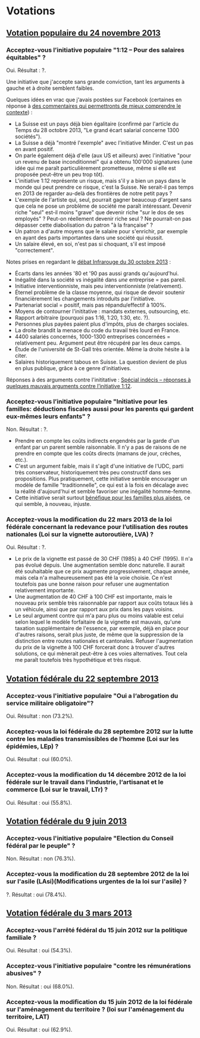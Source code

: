# Votations

## [Votation populaire du 24 novembre 2013](http://www.bk.admin.ch/themen/pore/va/20131124/index.html?lang=fr)

### Acceptez-vous l’initiative populaire "1:12 – Pour des salaires équitables" ?

Oui. Résultat : ?.

Une initiative que j'accepte sans grande conviction, tant les arguments à gauche et à droite semblent faibles.

Quelques idées en vrac que j'avais postées sur Facebook (certaines en réponse à [des commentaires qui permettronts de mieux comprendre le contexte](https://www.facebook.com/obruchez/posts/10151660384117056)) :

- La Suisse est un pays déjà bien égalitaire (confirmé par l'article du Temps du 28 octobre 2013, "Le grand écart salarial concerne 1300 sociétés").
- La Suisse a déjà "montré l'exemple" avec l'initiative Minder. C'est un pas en avant positif.
- On parle également déjà d'elle (aux US et ailleurs) avec l'initiative "pour un revenu de base inconditionnel" qui a obtenu 100'000 signatures (une idée qui me paraît particulièrement prometteuse, même si elle est proposée peut-être un peu trop tôt).
- L'initiative 1:12 représente un risque, mais s'il y a bien un pays dans le monde qui peut prendre ce risque, c'est la Suisse. Ne serait-il pas temps en 2013 de regarder au-delà des frontières de notre petit pays ?
- L'exemple de l'artiste qui, seul, pourrait gagner beaucoup d'argent sans que cela ne pose un problème de société me paraît intéressant. Devenir riche "seul" est-il moins "grave" que devenir riche "sur le dos de ses employés" ? Peut-on réellement devenir riche seul ? Ne pourrait-on pas dépasser cette diabolisation du patron "à la française" ?
- Un patron a d'autre moyens que le salaire pour s'enrichir, par exemple en ayant des parts importantes dans une société qui réussit.
- Un salaire élevé, en soi, n'est pas si choquant, s'il est imposé "correctement".

Notes prises en regardant le [débat Infrarouge du 30 octobre 2013](http://www.infrarouge.ch/ir/2038-special-votation-ndash-plafonner-salaires-suisse) :

- Écarts dans les années '80 et '90 pas aussi grands qu'aujourd'hui.
- Inégalité dans la société vs inégalité dans *une* entreprise = pas pareil.
- Initiative interventionniste, mais peu interventionniste (relativement).
- Éternel problème de la classe moyenne, qui risque de devoir soutenir financièrement les changements introduits par l'initiative.
- Partenariat social = positif, mais pas répandu/effectif à 100%.
- Moyens de contourner l'inititative : mandats externes, outsourcing, etc.
- Rapport arbitraire (pourquoi pas 1:16, 1:20, 1:30, etc. ?).
- Personnes plus payées paient plus d'impôts, plus de charges sociales.
- La droite brandit la menace du code du travail très lourd en France.
- 4400 salariés concernés, 1000-1300 entreprises concernées = relativement peu. Argument peut être récupéré par les deux camps.
- Étude de l'université de St-Gall très orientée. Même la droite hésite à la citer.
- Salaires historiquement tabous en Suisse. La question devient de plus en plus publique, grâce à ce genre d'initiatives.

Réponses à des arguments contre l'inititative : [Spécial indécis – réponses à quelques mauvais arguments contre l’initiative 1:12](http://www.benoitgaillard.ch/?p=291).

### Acceptez-vous l’initiative populaire "Initiative pour les familles: déductions fiscales aussi pour les parents qui gardent eux-mêmes leurs enfants" ?

Non. Résultat : ?.

- Prendre en compte les coûts indirects engendrés par la garde d'un enfant par un parent semble raisonnable. Il n'y a pas de raisons de ne prendre en compte que les coûts directs (mamans de jour, crèches, etc.).
- C'est un argument faible, mais il s'agit d'une initiative de l'UDC, parti très conservateur, historiquement très peu constructif dans ses propositions. Plus pratiquement, cette initiative semble encourager un modèle de famille "traditionnelle", ce qui est à la fois en décalage avec la réalité d'aujourd'hui et semble favoriser une inégalité homme-femme.
- Cette initiative serait surtout [bénéfique pour les familles plus aisées](http://www.hebdo.ch/les-blogs/dessemontet-pierre-la-suisse-%C3%A0-10-millions-dhabitants/initiative-pour-les-familles-mais), ce qui semble, à nouveau, injuste.

### Acceptez-vous la modification du 22 mars 2013 de la loi fédérale concernant la redevance pour l’utilisation des routes nationales (Loi sur la vignette autoroutière, LVA) ?

Oui. Résultat : ?.

- Le prix de la vignette est passé de 30 CHF (1985) à 40 CHF (1995). Il n'a pas évolué depuis. Une augmentation semble donc naturelle. Il aurait été souhaitable que ce prix augmente progressivement, chaque année, mais cela n'a malheureusement pas été la voie choisie. Ce n'est toutefois pas une bonne raison pour refuser une augmentation relativement importante.
- Une augmentation de 40 CHF à 100 CHF est importante, mais le nouveau prix semble très raisonnable par rapport aux coûts totaux liés à un véhicule, ainsi que par rapport aux prix dans les pays voisins.
- Le seul argument contre qui m'a paru plus ou moins valable est celui selon lequel le modèle forfaitaire de la vignette est mauvais, qu'une taxation supplémentaire de l'essence, par exemple, déjà en place pour d'autres raisons, serait plus juste, de même que la suppression de la distinction entre routes nationales et cantonales. Refuser l'augmentation du prix de la vignette à 100 CHF forcerait donc à trouver d'autres solutions, ce qui mènerait peut-être à ces voies alternatives. Tout cela me paraît toutefois très hypothétique et très risqué.

## [Votation fédérale du 22 septembre 2013](http://www.bk.admin.ch/themen/pore/va/20130922/index.html?lang=fr)

### Acceptez-vous l'initiative populaire "Oui a l‘abrogation du service militaire obligatoire"? 

Oui. Résultat : non (73.2%).

### Acceptez-vous la loi fédérale du 28 septembre 2012 sur la lutte contre les maladies transmissibles de l‘homme (Loi sur les épidémies, LEp) ?

Oui. Résultat : oui (60.0%).

### Acceptez-vous la modification du 14 décembre 2012 de la loi fédérale sur le travail dans l‘industrie, l‘artisanat et le commerce (Loi sur le travail, LTr) ?

Oui. Résultat : oui (55.8%).

## [Votation fédérale du 9 juin 2013](http://www.bk.admin.ch/themen/pore/va/20130609/index.html?lang=fr)

### Acceptez-vous l'initiative populaire "Election du Conseil fédéral par le peuple" ?

Non. Résultat : non (76.3%).

### Acceptez-vous la modification du 28 septembre 2012 de la loi sur l'asile (LAsi)(Modifications urgentes de la loi sur l'asile) ?

?. Résultat : oui (78.4%).

## [Votation fédérale du 3 mars 2013](http://www.bk.admin.ch/themen/pore/va/03032013/index.html?lang=fr)

### Acceptez-vous l'arrêté fédéral du 15 juin 2012 sur la politique familiale ?

Oui. Résultat : oui (54.3%).

### Acceptez-vous l'initiative populaire "contre les rémunérations abusives" ?

Non. Résultat : oui (68.0%).

### Acceptez-vous la modification du 15 juin 2012 de la loi fédérale sur l'aménagement du territoire ? (loi sur l'aménagement du territoire, LAT)

Oui. Résultat : oui (62.9%).
